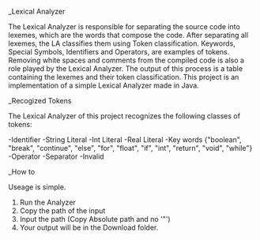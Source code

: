 _Lexical Analyzer

The Lexical Analyzer is responsible for separating the source code into lexemes, which are the words that compose the code. 
After separating all lexemes, the LA classifies them using Token classification. 
Keywords, Special Symbols, Identifiers and Operators, are examples of tokens. 
Removing white spaces and comments from the compiled code is also a role played by the Lexical Analyzer.
The output of this process is a table containing the lexemes and their token classification.
This project is an implementation of a simple Lexical Analyzer made in Java.

_Recogized Tokens

The Lexical Analyzer of this project recognizes the following classes of tokens:

-Identifier
-String Literal
-Int Literal
-Real Literal
-Key words {"boolean", "break", "continue", "else", "for", "float", "if", "int", "return", "void", "while"}
-Operator
-Separator
-Invalid 

_How to

Useage is simple.
1. Run the Analyzer
2. Copy the path of the input 
3. Input the path (Copy Absolute path and no '"')
4. Your output will be in the Download folder.
